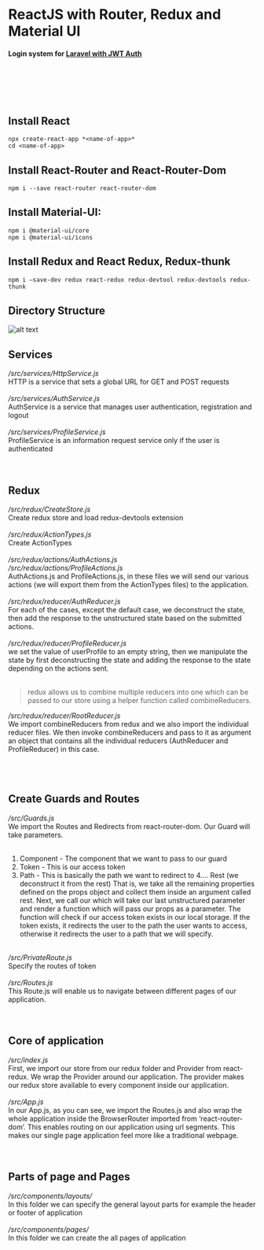 # ReactJS with Router, Redux and Material UI
#### Login system for [Laravel with JWT Auth](https://github.com/HMDCrew/Laravel-Backend-JWT-Auth "Laravel Backend with JWT Auth")
<br /><br /><br /><br />
## Install React
    npx create-react-app *<name-of-app>*
    cd <name-of-app>

## Install React-Router and React-Router-Dom
    npm i --save react-router react-router-dom

## Install Material-UI: 
    npm i @material-ui/core
    npm i @material-ui/icons

## Install Redux and React Redux, Redux-thunk
    npm i –save-dev redux react-redux redux-devtool redux-devtools redux-thunk

## Directory Structure
![alt text](https://github.com/HMDCrew/FrontEnd/blob/main/GitImages/three.png?raw=true)

## Services
*/src/services/HttpService.js*<br />
HTTP is a service that sets a global URL for GET and POST requests
<br /><br />
*/src/services/AuthService.js*<br />
AuthService is a service that manages user authentication, registration and logout
<br /><br />
*/src/services/ProfileService.js*<br />
ProfileService is an information request service only if the user is authenticated
<br /><br /><br />
## Redux
*/src/redux/CreateStore.js*<br />
Create redux store and load redux-devtools extension
<br /><br />
*/src/redux/ActionTypes.js*<br />
Create ActionTypes
<br /><br />
*/src/redux/actions/AuthActions.js*<br />
*/src/redux/actions/ProfileActions.js*<br />
AuthActions.js and ProfileActions.js, in these files we will send our various actions (we will export them from the ActionTypes files) to the application.
<br /><br />
*/src/redux/reducer/AuthReducer.js*<br />
For each of the cases, except the default case, we deconstruct the state, then add the response to the unstructured state based on the submitted actions.
<br /><br />
*/src/redux/reducer/ProfileReducer.js*<br />
we set the value of userProfile to an empty string, then we manipulate the state by first deconstructing the state and adding the response to the state depending on the actions sent.
<br /><br />

> redux allows us to combine multiple reducers into one which can be passed to our store using a helper function called combineReducers.

*/src/redux/reducer/RootReducer.js*<br />
We import combineReducers from redux and we also import the individual reducer files. We then invoke combineReducers and pass to it as argument an object that contains all the individual reducers (AuthReducer and ProfileReducer) in this case.
<br /><br /><br /><br />

## Create Guards and Routes
*/src/Guards.js*<br />
We import the Routes and Redirects from react-router-dom. Our Guard will take parameters.
<br /><br />
1. Component - The component that we want to pass to our guard
2. Token - This is our access token
3. Path - This is basically the path we want to redirect to
4.… Rest (we deconstruct it from the rest) That is, we take all the remaining properties defined on the props object and collect them inside an argument called rest.
Next, we call our which will take our last unstructured parameter and render a function which will pass our props as a parameter. The function will check if our access token exists in our local storage. If the token exists, it redirects the user to the path the user wants to access, otherwise it redirects the user to a path that we will specify.
<br /><br />

*/src/PrivateRoute.js*<br />
Specify the routes of token
<br /><br />
*/src/Routes.js*<br />
This Route.js will enable us to navigate between different pages of our application.
<br /><br /><br />

## Core of application
*/src/index.js*<br />
First, we import our store from our redux folder and Provider from react-redux. We wrap the Provider around our application. The provider makes our redux store available to every component inside our application.
<br /><br />
*/src/App.js*<br />
In our App.js, as you can see, we import the Routes.js and also wrap the whole application inside the BrowserRouter imported from ‘react-router-dom’. This enables routing on our application using url segments. This makes our single page application feel more like a traditional webpage.
<br /><br /><br />

## Parts of page and Pages
*/src/components/layouts/*<br />
In this folder we can specify the general layout parts for example the header or footer of application 
<br /><br />
*/src/components/pages/*<br />
In this folder we can create the all pages of application
